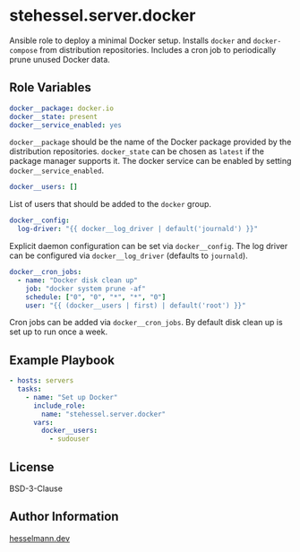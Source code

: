 stehessel.server.docker
=======================

Ansible role to deploy a minimal Docker setup. Installs `docker` and `docker-compose` from distribution repositories.
Includes a cron job to periodically prune unused Docker data.

Role Variables
--------------

```yaml
docker__package: docker.io
docker__state: present
docker__service_enabled: yes
```

`docker__package` should be the name of the Docker package provided by the distribution repositories.
`docker_state` can be chosen as `latest` if the package manager supports it. The docker service  can be
enabled by setting `docker__service_enabled`.

```yaml
docker__users: []
```

List of users that should be added to the `docker` group.

```yaml
docker__config:
  log-driver: "{{ docker__log_driver | default('journald') }}"
```

Explicit daemon configuration can be set via `docker__config`. The log driver can be configured via
`docker__log_driver` (defaults to `journald`).

```yaml
docker__cron_jobs:
  - name: "Docker disk clean up"
    job: "docker system prune -af"
    schedule: ["0", "0", "*", "*", "0"]
    user: "{{ (docker__users | first) | default('root') }}"
```

Cron jobs can be added via `docker__cron_jobs`. By default disk clean up is set up to run once a week.

Example Playbook
----------------

```yaml
- hosts: servers
  tasks:
    - name: "Set up Docker"
      include_role:
        name: "stehessel.server.docker"
      vars:
        docker__users:
          - sudouser
```

License
-------

BSD-3-Clause

Author Information
------------------

[hesselmann.dev](https://www.hesselmann.dev)
